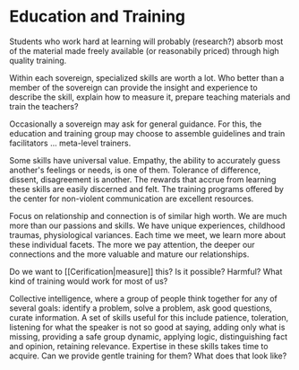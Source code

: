 # Education and Training
Students who work hard at learning will probably (research?) absorb most of the material made freely available (or reasonabily priced) through high quality training. 

Within each sovereign, specialized skills are worth a lot. Who better than a member of the sovereign can provide the insight and experience to describe the skill, explain how to measure it, prepare teaching materials and train the teachers? 

Occasionally a sovereign may ask for general guidance. For this, the education and training group may choose to assemble guidelines and train facilitators ... meta-level trainers.

Some skills have universal value. Empathy, the ability to accurately guess another's feelings or needs, is one of them. Tolerance of difference, dissent, disagreement is another. The rewards that accrue from learning these skills are easily discerned and felt. The training programs offered by the center for non-violent communication are excellent resources.

Focus on relationship and connection is of similar high worth. We are much more than our passions and skills. We have unique experiences, childhood traumas, physiological variances. Each time we meet, we learn more about these individual facets. The more we pay attention, the deeper our connections and the more valuable and mature our relationships.

Do we want to [[Cerification|measure]] this? Is it possible? Harmful? What kind of training would work for most of us?

Collective intelligence, where a group of people think together for any of several goals: identify a problem, solve a problem, ask good questions, curate information. A set of skills useful for this include patience, toleration, listening for what the speaker is not so good at saying, adding only what is missing, providing a safe group dynamic, applying logic, distinguishing fact and opinion, retaining relevance. Expertise in these skills takes time to acquire. Can we provide gentle training for them? What does that look like?

